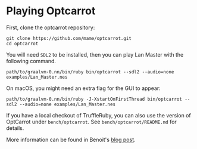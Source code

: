 # Playing Optcarrot

First, clone the optcarrot repository:

    git clone https://github.com/mame/optcarrot.git
    cd optcarrot

You will need `SDL2` to be installed, then you can play Lan Master 
with the following command.

    path/to/graalvm-0.nn/bin/ruby bin/optcarrot --sdl2 --audio=none examples/Lan_Master.nes

On macOS, you might need an extra flag for the GUI to appear:

    path/to/graalvm-0.nn/bin/ruby -J-XstartOnFirstThread bin/optcarrot --sdl2 --audio=none examples/Lan_Master.nes

If you have a local checkout of TruffleRuby, you can also use the version of OptCarrot
under `bench/optcarrot`. See `bench/optcarrot/README.md` for details.

More information can be found in Benoit's [blog post](https://eregon.me/blog/2016/11/28/optcarrot.html).
